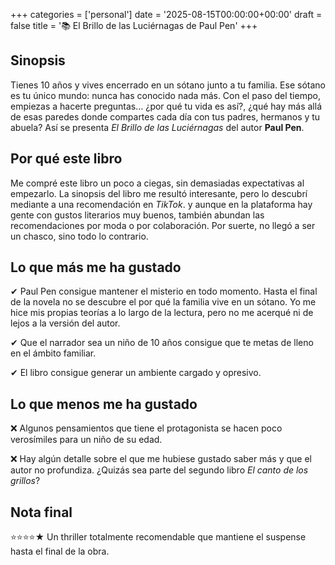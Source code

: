 +++
categories = ['personal']
date = '2025-08-15T00:00:00+00:00'
draft = false
title = '📚 El Brillo de las Luciérnagas de Paul Pen'
+++

## Sinopsis

Tienes 10 años y vives encerrado en un sótano junto a tu familia. Ese sótano es tu único mundo: nunca has conocido nada más. Con el paso del tiempo, empiezas a hacerte preguntas… ¿por qué tu vida es así?, ¿qué hay más allá de esas paredes donde compartes cada día con tus padres, hermanos y tu abuela? Así se presenta _El Brillo de las Luciérnagas_ del autor **Paul Pen**.

## Por qué este libro

Me compré este libro un poco a ciegas, sin demasiadas expectativas al empezarlo. La sinopsis del libro me resultó interesante, pero lo descubrí mediante a una recomendación en _TikTok_. y aunque en la plataforma hay gente con gustos literarios muy buenos, también abundan las recomendaciones por moda o por colaboración. Por suerte, no llegó a ser un chasco, sino todo lo contrario.

## Lo que más me ha gustado

✔ Paul Pen consigue mantener el misterio en todo momento. Hasta el final de la novela no se descubre el por qué la familia vive en un sótano. Yo me hice mis propias teorías a lo largo de la lectura, pero no me acerqué ni de lejos a la versión del autor.

✔ Que el narrador sea un niño de 10 años consigue que te metas de lleno en el ámbito familiar. 

✔ El libro consigue generar un ambiente cargado y opresivo.

## Lo que menos me ha gustado

❌ Algunos pensamientos que tiene el protagonista se hacen poco verosímiles para un niño de su edad.

❌ Hay algún detalle sobre el que me hubiese gustado saber más y que el autor no profundiza. ¿Quizás sea parte del segundo libro _El canto de los grillos_?

## Nota final

⭐⭐⭐⭐★ Un thriller totalmente recomendable que mantiene el suspense hasta el final de la obra.
